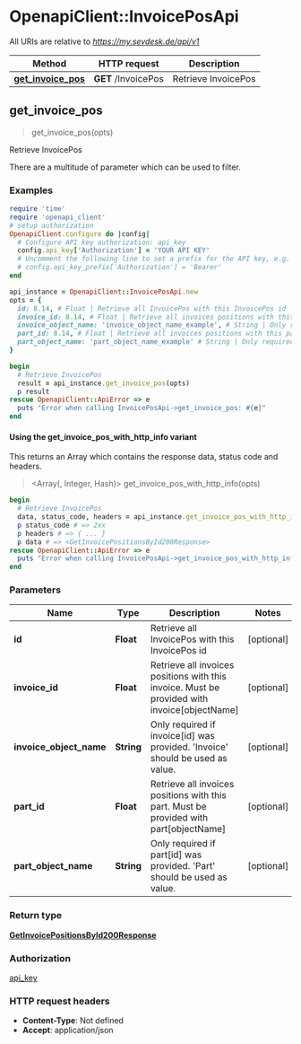 # OpenapiClient::InvoicePosApi

All URIs are relative to *https://my.sevdesk.de/api/v1*

| Method | HTTP request | Description |
| ------ | ------------ | ----------- |
| [**get_invoice_pos**](InvoicePosApi.md#get_invoice_pos) | **GET** /InvoicePos | Retrieve InvoicePos |


## get_invoice_pos

> <GetInvoicePositionsById200Response> get_invoice_pos(opts)

Retrieve InvoicePos

There are a multitude of parameter which can be used to filter.

### Examples

```ruby
require 'time'
require 'openapi_client'
# setup authorization
OpenapiClient.configure do |config|
  # Configure API key authorization: api_key
  config.api_key['Authorization'] = 'YOUR API KEY'
  # Uncomment the following line to set a prefix for the API key, e.g. 'Bearer' (defaults to nil)
  # config.api_key_prefix['Authorization'] = 'Bearer'
end

api_instance = OpenapiClient::InvoicePosApi.new
opts = {
  id: 8.14, # Float | Retrieve all InvoicePos with this InvoicePos id
  invoice_id: 8.14, # Float | Retrieve all invoices positions with this invoice. Must be provided with invoice[objectName]
  invoice_object_name: 'invoice_object_name_example', # String | Only required if invoice[id] was provided. 'Invoice' should be used as value.
  part_id: 8.14, # Float | Retrieve all invoices positions with this part. Must be provided with part[objectName]
  part_object_name: 'part_object_name_example' # String | Only required if part[id] was provided. 'Part' should be used as value.
}

begin
  # Retrieve InvoicePos
  result = api_instance.get_invoice_pos(opts)
  p result
rescue OpenapiClient::ApiError => e
  puts "Error when calling InvoicePosApi->get_invoice_pos: #{e}"
end
```

#### Using the get_invoice_pos_with_http_info variant

This returns an Array which contains the response data, status code and headers.

> <Array(<GetInvoicePositionsById200Response>, Integer, Hash)> get_invoice_pos_with_http_info(opts)

```ruby
begin
  # Retrieve InvoicePos
  data, status_code, headers = api_instance.get_invoice_pos_with_http_info(opts)
  p status_code # => 2xx
  p headers # => { ... }
  p data # => <GetInvoicePositionsById200Response>
rescue OpenapiClient::ApiError => e
  puts "Error when calling InvoicePosApi->get_invoice_pos_with_http_info: #{e}"
end
```

### Parameters

| Name | Type | Description | Notes |
| ---- | ---- | ----------- | ----- |
| **id** | **Float** | Retrieve all InvoicePos with this InvoicePos id | [optional] |
| **invoice_id** | **Float** | Retrieve all invoices positions with this invoice. Must be provided with invoice[objectName] | [optional] |
| **invoice_object_name** | **String** | Only required if invoice[id] was provided. &#39;Invoice&#39; should be used as value. | [optional] |
| **part_id** | **Float** | Retrieve all invoices positions with this part. Must be provided with part[objectName] | [optional] |
| **part_object_name** | **String** | Only required if part[id] was provided. &#39;Part&#39; should be used as value. | [optional] |

### Return type

[**GetInvoicePositionsById200Response**](GetInvoicePositionsById200Response.md)

### Authorization

[api_key](../README.md#api_key)

### HTTP request headers

- **Content-Type**: Not defined
- **Accept**: application/json

